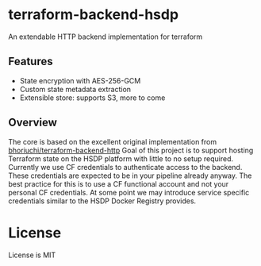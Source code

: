 # terraform-backend-hsdp
An extendable HTTP backend implementation for terraform

## Features

* State encryption with AES-256-GCM
* Custom state metadata extraction
* Extensible store: supports S3, more to come

## Overview

The core is based on the excellent original implementation from [bhoriuchi/terraform-backend-http](https://github.com/bhoriuchi/terraform-backend-http)
Goal of this project is to support hosting Terraform state on the HSDP platform with little to no setup required.  Currently we use CF credentials to authenticate access to the backend. These credentials are expected to be in your pipeline already anyway. The best practice for this is to use a CF functional account and not your personal CF credentials.
At some point we may introduce service specific credentials similar to the HSDP Docker Registry provides.

# License
License is MIT
